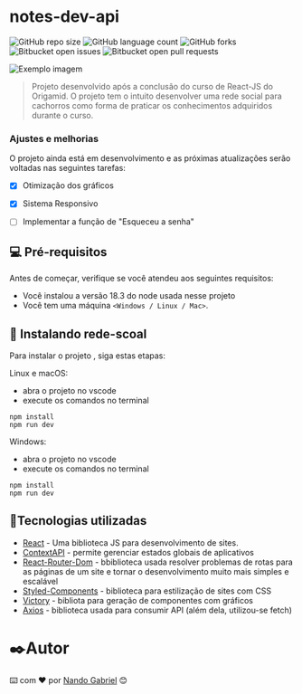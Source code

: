 # notes-dev-api

![GitHub repo size](https://img.shields.io/github/repo-size/engnandogabriel/notes-dev-ap?style=for-the-badge)
![GitHub language count](https://img.shields.io/github/languages/count/engnandogabriel/notes-dev-ap?style=for-the-badge)
![GitHub forks](https://img.shields.io/github/forks/engnandogabriel/notes-dev-ap?style=for-the-badge)
![Bitbucket open issues](https://img.shields.io/bitbucket/issues/engnandogabriel/notes-dev-ap?style=for-the-badge)
![Bitbucket open pull requests](https://img.shields.io/bitbucket/pr-raw/engnandogabriel/notes-dev-ap?style=for-the-badge)

<img src="imagem.png" alt="Exemplo imagem">

> Projeto desenvolvido após a conclusão do curso de React-JS do Origamid. O projeto tem o intuito desenvolver uma rede social para cachorros como forma de
> praticar os conhecimentos adquiridos durante o curso.

### Ajustes e melhorias

O projeto ainda está em desenvolvimento e as próximas atualizações serão voltadas nas seguintes tarefas:

- [x] Otimização dos gráficos
- [x] Sistema Responsivo
- [ ] Implementar a função de "Esqueceu a senha"


## 💻 Pré-requisitos

Antes de começar, verifique se você atendeu aos seguintes requisitos:

* Você instalou a versão 18.3 do node usada nesse projeto
* Você tem uma máquina `<Windows / Linux / Mac>`. 

## 🚀 Instalando rede-scoal

Para instalar o projeto <rede-social>, siga estas etapas:

Linux e macOS:
* abra o projeto no vscode
* execute os comandos no terminal
```
npm install
npm run dev
```

Windows:
* abra o projeto no vscode
* execute os comandos no terminal
```
npm install
npm run dev
```

## 🔧Tecnologias utilizadas
* [React](https://vitejs.dev/guide/) - Uma biblioteca JS para desenvolvimento de sites.
* [ContextAPI](https://reactjs.org/docs/context.html) - permite gerenciar estados globais de aplicativos
* [React-Router-Dom](https://reactrouter.com/en/main) - bbiblioteca usada resolver problemas de rotas para as páginas de um site e tornar o desenvolvimento muito mais simples e escalável
* [Styled-Components](https://styled-components.com/) - biblioteca para estilização de sites com CSS
* [Victory](https://formidable.com/open-source/victory/) - bibliota para geração de componentes com gráficos
* [Axios](https://axios-http.com/ptbr/docs/intro) - biblioteca usada para consumir API (além dela, utilizou-se fetch)



# ✒️Autor

⌨️ com ❤️ por [Nando Gabriel](https://github.com/engnandogabriel/) 😊
